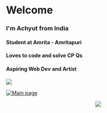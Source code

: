 # Welcome
### I'm Achyut from India
#### Student at Amrita - Amritapuri
#### Loves to code and solve CP Qs
#### Aspiring Web Dev and Artist

![](https://komarev.com/ghpvc/?username=minormist&color=red)

[![Main page](https://holopin.me/minormist)](https://holopin.io/@minormist)

<div>
<p align="center" >
  <a href="https://github.com/anuraghazra/github-readme-stats"> 
    <img  src="https://github-readme-stats.vercel.app/api?username=minormist&&show_icons=true&theme=dark"/>
  </a>
</p>
</div>
<!---
MinorMist/MinorMist is a ✨ special ✨ repository because its `README.md` (this file) appears on your GitHub profile.
You can click the Preview link to take a look at your changes.
--->
